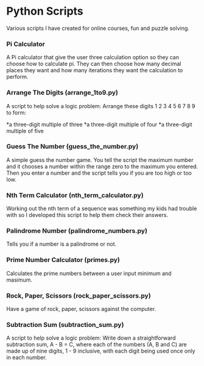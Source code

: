 # Python Scripts
Various scripts I have created for online courses, fun and puzzle solving.



### Pi Calculator

A Pi calculator that give the user three calculation option so they can choose how to calculate pi. They can then choose how many decimal places they want and how many iterations they want the calculation to perform.



### Arrange The Digits (arrange_1to9.py)
A script to help solve a logic problem:
Arrange these digits 1 2 3 4 5 6 7 8 9 to form:

*a three-digit multiple of three
*a three-digit multiple of four
*a three-digit multiple of five



### Guess The Number (guess_the_number.py)
A simple guess the number game. You tell the script the maximum number and it chooses a number within the range zero to the maximum you entered. Then you enter a number and the script tells you if you are too high or too low.



### Nth Term Calculator (nth_term_calculator.py)
Working out the nth term of a sequence was something my kids had trouble with so I developed this script to help them check their answers.



### Palindrome Number (palindrome_numbers.py)
Tells you if a number is a palindrome or not.



### Prime Number Calculator (primes.py)
Calculates the prime numbers between a user input minimum and masimum.



### Rock, Paper, Scissors (rock_paper_scissors.py)
Have a game of rock, paper, scissors against the computer.



### Subtraction Sum (subtraction_sum.py)
A script to help solve a logic problem:
Write down a straightforward subtraction sum, A - B = C, where each of the numbers (A, B and C) are made up of nine digits, 1 - 9 inclusive, with each digit being used once only in each number.
